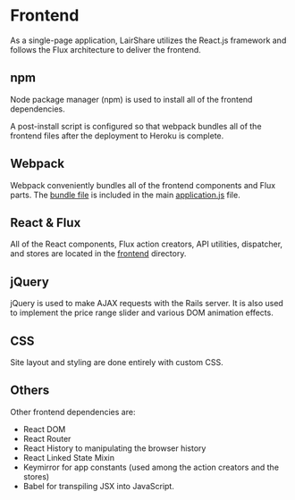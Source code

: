 # Frontend

As a single-page application, LairShare utilizes the React.js framework and follows the Flux architecture to deliver the frontend.

## npm

Node package manager (npm) is used to install all of the frontend dependencies.

A post-install script is configured so that webpack bundles all of the frontend files after the deployment to Heroku is complete.

## Webpack

Webpack conveniently bundles all of the frontend components and Flux parts. The [bundle file]('/app/assets/javascripts') is included in the main [application.js](`/app/assets/javascripts/application.js`) file.

## React & Flux

All of the React components, Flux action creators, API utilities, dispatcher, and stores are located in the [frontend](../frontend) directory.

## jQuery

jQuery is used to make AJAX requests with the Rails server. It is also used to implement the price range slider and various DOM animation effects.

## CSS

Site layout and styling are done entirely with custom CSS.

## Others

Other frontend dependencies are:

- React DOM
- React Router
- React History to manipulating the browser history
- React Linked State Mixin
- Keymirror for app constants (used among the action creators and the stores)
- Babel for transpiling JSX into JavaScript.

